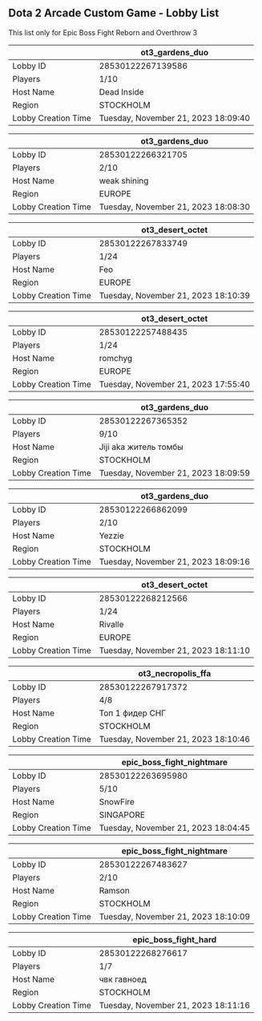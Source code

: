 ## Dota 2 Arcade Custom Game - Lobby List

This list only for Epic Boss Fight Reborn and Overthrow 3

|  | ot3_gardens_duo |
| ------ | ------ |
| Lobby ID | 28530122267139586 |
| Players | 1/10 |
| Host Name | Dead Inside |
| Region | STOCKHOLM |
| Lobby Creation Time | Tuesday, November 21, 2023 18:09:40 |


|  | ot3_gardens_duo |
| ------ | ------ |
| Lobby ID | 28530122266321705 |
| Players | 2/10 |
| Host Name | weak shining |
| Region | EUROPE |
| Lobby Creation Time | Tuesday, November 21, 2023 18:08:30 |


|  | ot3_desert_octet |
| ------ | ------ |
| Lobby ID | 28530122267833749 |
| Players | 1/24 |
| Host Name | Feo |
| Region | EUROPE |
| Lobby Creation Time | Tuesday, November 21, 2023 18:10:39 |


|  | ot3_desert_octet |
| ------ | ------ |
| Lobby ID | 28530122257488435 |
| Players | 1/24 |
| Host Name | romchyg |
| Region | EUROPE |
| Lobby Creation Time | Tuesday, November 21, 2023 17:55:40 |


|  | ot3_gardens_duo |
| ------ | ------ |
| Lobby ID | 28530122267365352 |
| Players | 9/10 |
| Host Name | Jiji aka житель томбы |
| Region | STOCKHOLM |
| Lobby Creation Time | Tuesday, November 21, 2023 18:09:59 |


|  | ot3_gardens_duo |
| ------ | ------ |
| Lobby ID | 28530122266862099 |
| Players | 2/10 |
| Host Name | Yezzie |
| Region | STOCKHOLM |
| Lobby Creation Time | Tuesday, November 21, 2023 18:09:16 |


|  | ot3_desert_octet |
| ------ | ------ |
| Lobby ID | 28530122268212566 |
| Players | 1/24 |
| Host Name | Rivalle |
| Region | EUROPE |
| Lobby Creation Time | Tuesday, November 21, 2023 18:11:10 |


|  | ot3_necropolis_ffa |
| ------ | ------ |
| Lobby ID | 28530122267917372 |
| Players | 4/8 |
| Host Name | Топ 1 фидер СНГ |
| Region | STOCKHOLM |
| Lobby Creation Time | Tuesday, November 21, 2023 18:10:46 |


|  | epic_boss_fight_nightmare |
| ------ | ------ |
| Lobby ID | 28530122263695980 |
| Players | 5/10 |
| Host Name | SnowFire |
| Region | SINGAPORE |
| Lobby Creation Time | Tuesday, November 21, 2023 18:04:45 |


|  | epic_boss_fight_nightmare |
| ------ | ------ |
| Lobby ID | 28530122267483627 |
| Players | 2/10 |
| Host Name | Ramson |
| Region | STOCKHOLM |
| Lobby Creation Time | Tuesday, November 21, 2023 18:10:09 |


|  | epic_boss_fight_hard |
| ------ | ------ |
| Lobby ID | 28530122268276617 |
| Players | 1/7 |
| Host Name | чвк гавноед |
| Region | STOCKHOLM |
| Lobby Creation Time | Tuesday, November 21, 2023 18:11:16 |


